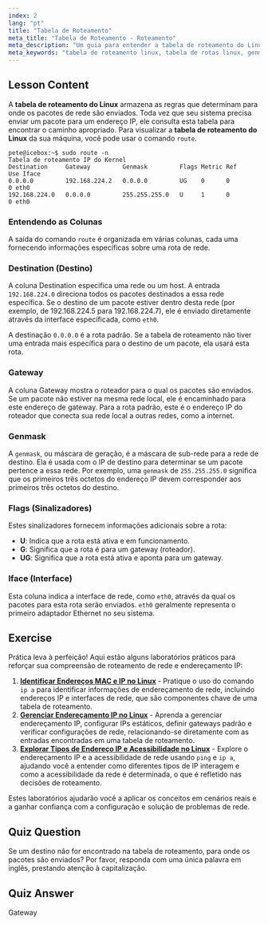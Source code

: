 ```yaml
---
index: 2
lang: "pt"
title: "Tabela de Roteamento"
meta_title: "Tabela de Roteamento - Roteamento"
meta_description: "Um guia para entender a tabela de roteamento do Linux. Aprenda a interpretar a saída do comando route, incluindo destino, gateway, genmask e a interface eth0. Domine o básico da sua tabela de rotas Linux."
meta_keywords: "tabela de roteamento linux, tabela de rotas linux, genmask, eth0, comando route, roteamento de rede, roteamento IP, destino, gateway, máscara de sub-rede, redes linux"
---
```


## Lesson Content

A **tabela de roteamento do Linux** armazena as regras que determinam para onde os pacotes de rede são enviados. Toda vez que seu sistema precisa enviar um pacote para um endereço IP, ele consulta esta tabela para encontrar o caminho apropriado. Para visualizar a **tabela de roteamento do Linux** da sua máquina, você pode usar o comando `route`.

```plaintext
pete@icebox:~$ sudo route -n
Tabela de roteamento IP do Kernel
Destination     Gateway         Genmask         Flags Metric Ref    Use Iface
0.0.0.0         192.168.224.2   0.0.0.0         UG    0      0        0 eth0
192.168.224.0   0.0.0.0         255.255.255.0   U     1      0        0 eth0
```

### Entendendo as Colunas

A saída do comando `route` é organizada em várias colunas, cada uma fornecendo informações específicas sobre uma rota de rede.

### Destination (Destino)

A coluna Destination especifica uma rede ou um host. A entrada `192.168.224.0` direciona todos os pacotes destinados a essa rede específica. Se o destino de um pacote estiver dentro desta rede (por exemplo, de 192.168.224.5 para 192.168.224.7), ele é enviado diretamente através da interface especificada, como `eth0`.

A destinação `0.0.0.0` é a rota padrão. Se a tabela de roteamento não tiver uma entrada mais específica para o destino de um pacote, ela usará esta rota.

### Gateway

A coluna Gateway mostra o roteador para o qual os pacotes são enviados. Se um pacote não estiver na mesma rede local, ele é encaminhado para este endereço de gateway. Para a rota padrão, este é o endereço IP do roteador que conecta sua rede local a outras redes, como a internet.

### Genmask

A `genmask`, ou máscara de geração, é a máscara de sub-rede para a rede de destino. Ela é usada com o IP de destino para determinar se um pacote pertence a essa rede. Por exemplo, uma `genmask` de `255.255.255.0` significa que os primeiros três octetos do endereço IP devem corresponder aos primeiros três octetos do destino.

### Flags (Sinalizadores)

Estes sinalizadores fornecem informações adicionais sobre a rota:

- **U**: Indica que a rota está ativa e em funcionamento.
- **G**: Significa que a rota é para um gateway (roteador).
- **UG**: Significa que a rota está ativa e aponta para um gateway.

### Iface (Interface)

Esta coluna indica a interface de rede, como `eth0`, através da qual os pacotes para esta rota serão enviados. `eth0` geralmente representa o primeiro adaptador Ethernet no seu sistema.

## Exercise

Prática leva à perfeição! Aqui estão alguns laboratórios práticos para reforçar sua compreensão de roteamento de rede e endereçamento IP:

1. **[Identificar Endereços MAC e IP no Linux](https://labex.io/pt/labs/comptia-identify-mac-and-ip-addresses-in-linux-592731)** - Pratique o uso do comando `ip a` para identificar informações de endereçamento de rede, incluindo endereços IP e interfaces de rede, que são componentes chave de uma tabela de roteamento.
2. **[Gerenciar Endereçamento IP no Linux](https://labex.io/pt/labs/comptia-manage-ip-addressing-in-linux-592736)** - Aprenda a gerenciar endereçamento IP, configurar IPs estáticos, definir gateways padrão e verificar configurações de rede, relacionando-se diretamente com as entradas encontradas em uma tabela de roteamento.
3. **[Explorar Tipos de Endereço IP e Acessibilidade no Linux](https://labex.io/pt/labs/comptia-explore-ip-address-types-and-reachability-in-linux-592780)** - Explore o endereçamento IP e a acessibilidade de rede usando `ping` e `ip a`, ajudando você a entender como diferentes tipos de IP interagem e como a acessibilidade da rede é determinada, o que é refletido nas decisões de roteamento.

Estes laboratórios ajudarão você a aplicar os conceitos em cenários reais e a ganhar confiança com a configuração e solução de problemas de rede.

## Quiz Question

Se um destino não for encontrado na tabela de roteamento, para onde os pacotes são enviados? Por favor, responda com uma única palavra em inglês, prestando atenção à capitalização.

## Quiz Answer

Gateway
